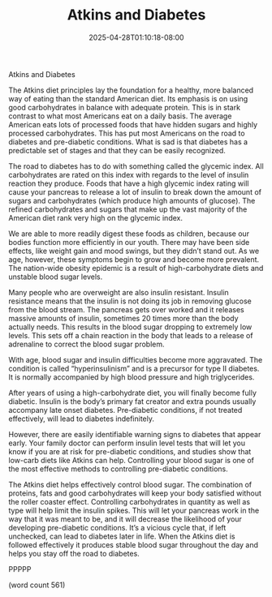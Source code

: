 ﻿---
title: "Atkins and Diabetes"
date: 2025-04-28T01:10:18-08:00
description: "Text Tips for Web Success"
featured_image: "/images/Text.jpg"
tags: ["Text"]
---

Atkins and Diabetes

The Atkins diet principles lay the foundation for a healthy, more balanced way of eating than the standard American diet. Its emphasis is on using good carbohydrates in balance with adequate protein. This is in stark contrast to what most Americans eat on a daily basis. The average American eats lots of processed foods that have hidden sugars and highly processed carbohydrates. This has put most Americans on the road to diabetes and pre-diabetic conditions. What is sad is that diabetes has a predictable set of stages and that they can be easily recognized.

The road to diabetes has to do with something called the glycemic index. All carbohydrates are rated on this index with regards to the level of insulin reaction they produce. Foods that have a high glycemic index rating will cause your pancreas to release a lot of insulin to break down the amount of sugars and carbohydrates (which produce high amounts of glucose). The refined carbohydrates and sugars that make up the vast majority of the American diet rank very high on the glycemic index.

We are able to more readily digest these foods as children, because our bodies function more efficiently in our youth. There may have been side effects, like weight gain and mood swings, but they didn’t stand out. As we age, however, these symptoms begin to grow and become more prevalent. The nation-wide obesity epidemic is a result of high-carbohydrate diets and unstable blood sugar levels.

Many people who are overweight are also insulin resistant. Insulin resistance means that the insulin is not doing its job in removing glucose from the blood stream. The pancreas gets over worked and it releases massive amounts of insulin, sometimes 20 times more than the body actually needs. This results in the blood sugar dropping to extremely low levels. This sets off a chain reaction in the body that leads to a release of adrenaline to correct the blood sugar problem.

With age, blood sugar and insulin difficulties become more aggravated. The condition is called “hyperinsulinism” and is a precursor for type II diabetes. It is normally accompanied by high blood pressure and high triglycerides.

After years of using a high-carbohydrate diet, you will finally become fully diabetic. Insulin is the body’s primary fat creator and extra pounds usually accompany late onset diabetes. Pre-diabetic conditions, if not treated effectively, will lead to diabetes indefinitely.

However, there are easily identifiable warning signs to diabetes that appear early. Your family doctor can perform insulin level tests that will let you know if you are at risk for pre-diabetic conditions, and studies show that low-carb diets like Atkins can help. Controlling your blood sugar is one of the most effective methods to controlling pre-diabetic conditions.

The Atkins diet helps effectively control blood sugar. The combination of proteins, fats and good carbohydrates will keep your body satisfied without the roller coaster effect. Controlling carbohydrates in quantity as well as type will help limit the insulin spikes. This will let your pancreas work in the way that it was meant to be, and it will decrease the likelihood of your developing pre-diabetic conditions. It’s a vicious cycle that, if left unchecked, can lead to diabetes later in life. When the Atkins diet is followed effectively it produces stable blood sugar throughout the day and helps you stay off the road to diabetes.

PPPPP

(word count 561)
